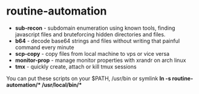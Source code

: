 # routine-automation

- **sub-recon** - subdomain enumeration using known tools, finding javascript files and bruteforcing hidden directories and files.
- **b64** - decode base64 strings and files without writing that painful command every minute
- **scp-copy** - copy files from local machine to vps or vice versa
- **monitor-prop** - manage monitor properties with xrandr on arch linux
- **tmx** - quickly create, attach or kill tmux sessions

You can put these scripts on your $PATH, /usr/bin or symlink __ln -s routine-automation/* /usr/local/bin/*__
